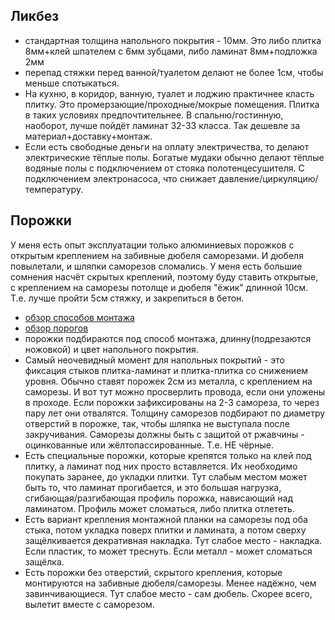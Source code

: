 ## Ликбез

  * стандартная толщина напольного покрытия - 10мм. Это либо плитка 8мм+клей шпателем с 6мм зубцами, либо ламинат 8мм+подложка 2мм
  * перепад стяжки перед ванной/туалетом делают не более 1см, чтобы меньше спотыкаться.
  * На кухню, в коридор, ванную, туалет и лоджию практичнее класть плитку. Это промерзающие/проходные/мокрые помещения. Плитка в таких условиях предпочтительнее. В спальню/гостинную, наоборот, лучше пойдёт ламинат 32-33 класса. Так дешевле за материал+доставку+монтаж.
  * Если есть свободные деньги на оплату электричества, то делают электрические тёплые полы. Богатые мудаки обычно делают тёплые водяные полы с подключением от стояка полотенцесушителя. С подключением электронасоса, что снижает давление/циркуляцию/температуру.

## Порожки

У меня есть опыт эксплуатации только алюминиевых порожков с открытым креплением на забивные дюбеля саморезами. И дюбеля повылетали, и шляпки саморезов сломались. У меня есть большие сомнения насчёт скрытых креплений, поэтому буду ставить открытые, с креплением на саморезы потолще и дюбеля "ёжик" длинной 10см. Т.е. лучше пройти 5см стяжку, и закрепиться в бетон.

  * [обзор способов монтажа](http://shkolapola.ru/ustroystvo/959-porozhki-dlya-pola)
  * [обзор порогов](http://leroymerlin.ru/catalogue/napolnye_pokrytiya/plintusy_porogi_i_aksessuary/porogi/)
  * порожки подбираются под способ монтажа, длинну(подрезаются ножовкой) и цвет напольного покрытия.
  * Самый неочевидный момент для напольных покрытий - это фиксация стыков плитка-ламинат и плитка-плитка со снижением уровня. Обычно ставят порожек 2см из металла, с креплением на саморезы. И вот тут можно просверлить провода, если они уложены в проходе. Если порожки зафиксированы на 2-3 самореза, то через пару лет они отвалятся. Толщину саморезов подбирают по диаметру отверстий в порожке, так, чтобы шляпка не выступала после закручивания. Саморезы должны быть с защитой от ржавчины - оцинкованные или жёлтопассированные. Т.е. НЕ чёрные.
  * Есть специальные порожки, которые крепятся только на клей под плитку, а ламинат под них просто вставляется. Их необходимо покупать заранее, до укладки плитки. Тут слабым местом может быть то, что ламинат прогибается, и это большая нагрузка, сгибающая/разгибающая профиль порожка, нависающий над ламинатом. Профиль может сломаться, либо плитка отлететь. 
  * Есть вариант крепления монтажной планки на саморезы под оба стыка, потом укладка поверх плитки и ламината, а потом сверху защёлкивается декративная накладка. Тут слабое место - накладка. Если пластик, то может треснуть. Если металл - может сломаться защёлка.
  * Есть порожки без отверстий, скрытого крепления, которые монтируются на забивные дюбеля/саморезы. Менее надёжно, чем завинчивающиеся. Тут слабое место - сам дюбель. Скорее всего, вылетит вместе с саморезом.
